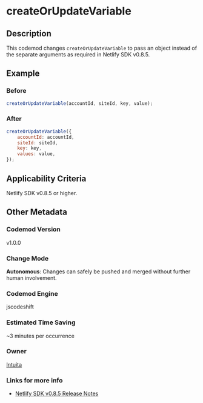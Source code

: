 # createOrUpdateVariable

## Description

This codemod changes `createOrUpdateVariable` to pass an object instead of the separate arguments as required in Netlify SDK v0.8.5.

## Example

### Before

```jsx
createOrUpdateVariable(accountId, siteId, key, value);
```

### After

```jsx
createOrUpdateVariable({
	accountId: accountId,
	siteId: siteId,
	key: key,
	values: value,
});
```

## Applicability Criteria

Netlify SDK v0.8.5 or higher.

## Other Metadata

### Codemod Version

v1.0.0

### Change Mode

**Autonomous**: Changes can safely be pushed and merged without further human involvement.

### **Codemod Engine**

jscodeshift

### Estimated Time Saving

~3 minutes per occurrence

### Owner

[Intuita](https://github.com/codemod-com)

### Links for more info

-   [Netlify SDK v0.8.5 Release Notes](https://sdk.netlify.com/release-notes/#085)
